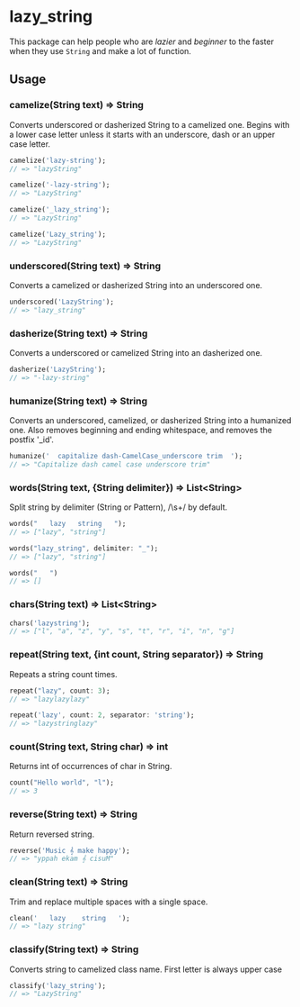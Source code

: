 # lazy_string

This package can help people who are _lazier_ and _beginner_ to the faster when they use `String` and make a lot of function.

## Usage

### camelize(String text) => String

Converts underscored or dasherized String to a camelized one. Begins with a lower case letter unless it starts with an underscore, dash or an upper case letter.

```dart
camelize('lazy-string');
// => "lazyString"

camelize('-lazy-string');
// => "LazyString"

camelize('_lazy_string');
// => "LazyString"

camelize('Lazy_string');
// => "LazyString"
```

### underscored(String text) => String

Converts a camelized or dasherized String into an underscored one.

```dart
underscored('LazyString');
// => "lazy_string"
```

### dasherize(String text) => String

Converts a underscored or camelized String into an dasherized one.

```dart
dasherize('LazyString');
// => "-lazy-string"
```

### humanize(String text) => String

Converts an underscored, camelized, or dasherized String into a humanized one. Also removes beginning and ending whitespace, and removes the postfix '_id'.

```dart
humanize('  capitalize dash-CamelCase_underscore trim  ');
// => "Capitalize dash camel case underscore trim"
```

### words(String text, {String delimiter}) => List\<String\>

Split string by delimiter (String or Pattern), /\s+/ by default.

```dart
words("   lazy   string   ");
// => ["lazy", "string"]

words("lazy_string", delimiter: "_");
// => ["lazy", "string"]

words("   ")
// => []
```

### chars(String text) => List\<String\>


```dart
chars('lazystring');
// => ["l", "a", "z", "y", "s", "t", "r", "i", "n", "g"]

```

### repeat(String text, {int count, String separator}) => String

Repeats a string count times.

```dart
repeat("lazy", count: 3);
// => "lazylazylazy"

repeat('lazy', count: 2, separator: 'string');
// => "lazystringlazy"
```

### count(String text, String char) => int

Returns int of occurrences of char in String.

```dart
count("Hello world", "l");
// => 3
```

### reverse(String text) => String

Return reversed string.

```dart
reverse('Music 𝄞 make happy');
// => "yppah ekam 𝄞 cisuM"
```

### clean(String text) => String

Trim and replace multiple spaces with a single space.

```dart
clean('   lazy    string   '); 
// => "lazy string"
```

### classify(String text) => String

Converts string to camelized class name. First letter is always upper case

```dart
classify('lazy_string'); 
// => "LazyString"
```